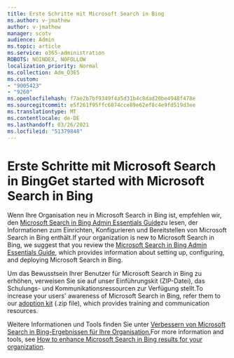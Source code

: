 ```yaml
---
title: Erste Schritte mit Microsoft Search in Bing
ms.author: v-jmathew
author: v-jmathew
manager: scotv
audience: Admin
ms.topic: article
ms.service: o365-administration
ROBOTS: NOINDEX, NOFOLLOW
localization_priority: Normal
ms.collection: Adm_O365
ms.custom:
- "9005423"
- "9260"
ms.openlocfilehash: f7ae2b7bf9349f4a5d31b4c8dad20be4948f478e
ms.sourcegitcommit: e5f261f95ffc6074cce89e62ef8c4e9fd519d3ee
ms.translationtype: MT
ms.contentlocale: de-DE
ms.lasthandoff: 03/26/2021
ms.locfileid: "51379848"
---
```

# <a name="get-started-with-microsoft-search-in-bing"></a><span data-ttu-id="db840-102">Erste Schritte mit Microsoft Search in Bing</span><span class="sxs-lookup"><span data-stu-id="db840-102">Get started with Microsoft Search in Bing</span></span>

<span data-ttu-id="db840-103">Wenn Ihre Organisation neu in Microsoft Search in Bing ist, empfehlen wir, den [Microsoft Search in Bing Admin Essentials Guide](https://go.microsoft.com/fwlink/p/?linkid=2127979)zu lesen, der Informationen zum Einrichten, Konfigurieren und Bereitstellen von Microsoft Search in Bing enthält.</span><span class="sxs-lookup"><span data-stu-id="db840-103">If your organization is new to Microsoft Search in Bing, we suggest that you review the [Microsoft Search in Bing Admin Essentials Guide](https://go.microsoft.com/fwlink/p/?linkid=2127979), which provides information about setting up, configuring, and deploying Microsoft Search in Bing.</span></span>

<span data-ttu-id="db840-104">Um das Bewusstsein Ihrer Benutzer für Microsoft Search [](https://go.microsoft.com/fwlink/p/?LinkID=2114710) in Bing zu erhöhen, verweisen Sie sie auf unser Einführungskit (ZIP-Datei), das Schulungs- und Kommunikationsressourcen zur Verfügung stellt.</span><span class="sxs-lookup"><span data-stu-id="db840-104">To increase your users' awareness of Microsoft Search in Bing, refer them to our [adoption kit](https://go.microsoft.com/fwlink/p/?LinkID=2114710) (.zip file), which provides training and communication resources.</span></span>

<span data-ttu-id="db840-105">Weitere Informationen und Tools finden Sie unter [Verbessern von Microsoft Search in Bing-Ergebnissen für Ihre Organisation.](https://go.microsoft.com/fwlink/?linkid=2152022)</span><span class="sxs-lookup"><span data-stu-id="db840-105">For more information and tools, see [How to enhance Microsoft Search in Bing results for your organization](https://go.microsoft.com/fwlink/?linkid=2152022).</span></span>
